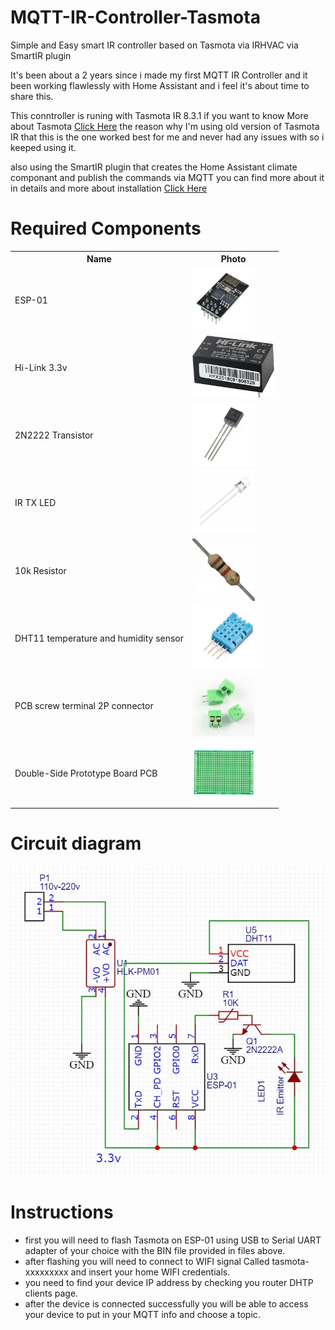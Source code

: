 # MQTT-IR-Controller-Tasmota

Simple and Easy smart IR controller based on Tasmota via IRHVAC via SmartIR plugin

It's been about a 2 years since i made my first MQTT IR Controller and it been working flawlessly with Home Assistant and i feel it's about time to share this.

This conntroller is runing with Tasmota IR 8.3.1 if you want to know More about Tasmota <a href="https://github.com/arendst/Tasmota">Click Here</a> the reason why I'm using old version of Tasmota IR that this is the one worked best for me and never had any issues with so i keeped using it.

also using the SmartIR plugin that creates the Home Assistant climate componant and publish the commands via MQTT you can find more about it in details and more about installation <a href="https://github.com/smartHomeHub/SmartIR">Click Here</a>

# Required Components

<table>
  <tr>
    <th>Name</th>
    <th>Photo</th>
  </tr>
  <tr>
    <td>ESP-01</td>
    <td><img src="https://github.com/iq85k/MQTT-IR-Controller-Tasmota/blob/main/Required%20Components/ESP-01.jpg" height="100" title="hover text"></td>
  </tr>
  <tr>
    <td>Hi-Link 3.3v</td>
    <td><img src="https://github.com/iq85k/MQTT-IR-Controller-Tasmota/blob/main/Required%20Components/Hi-Link%203.3v.jpg" height="100" title="hover text"></td>
  </tr>
  <tr>
    <td>2N2222 Transistor</td>
    <td><img src="https://github.com/iq85k/MQTT-IR-Controller-Tasmota/blob/main/Required%20Components/2N2222%20Transistor.jpg" height="100" title="hover text"></td>
  </tr>
  <tr>
    <td>IR TX LED</td>
    <td><img src="https://github.com/iq85k/MQTT-IR-Controller-Tasmota/blob/main/Required%20Components/IR%20TX%20LED.jpg" height="100" title="hover text"></td>
  </tr>
  <tr>
    <td>10k Resistor</td>
    <td><img src="https://github.com/iq85k/MQTT-IR-Controller-Tasmota/blob/main/Required%20Components/10k%20Risistor.jpg" height="100" title="hover text"></td>
  </tr>
    <tr>
    <td>DHT11 temperature and humidity sensor</td>
    <td><img src="https://github.com/iq85k/MQTT-IR-Controller-Tasmota/blob/main/Required%20Components/DHT11%20temperature%20and%20humidity%20sensor.jpg" height="100" title="hover text"></td>
  </tr>
  <tr>
    <td>PCB screw terminal 2P connector</td>
    <td><img src="https://github.com/iq85k/MQTT-IR-Controller-Tasmota/blob/main/Required%20Components/PCB%20screw%20terminal%202P%20connector.jpg" height="100" title="hover text"></td>
  </tr>
  <tr>
    <td>Double-Side Prototype Board PCB</td>
    <td><img src="https://github.com/iq85k/MQTT-IR-Controller-Tasmota/blob/main/Required%20Components/Double-Side%20Prototype%20Board%20PCB.jpg" height="100" title="hover text"></td>
  </tr>
</table>

# Circuit diagram
![alt text](https://github.com/iq85k/MQTT-IR-Controller-Tasmota/blob/main/Circuit%20diagram.jpg)

# Instructions
- first you will need to flash Tasmota on ESP-01 using USB to Serial UART adapter of your choice with the BIN file provided in files above.
- after flashing you will need to connect to WIFI signal Called tasmota-xxxxxxxxx and insert your home WIFI credentials.
- you need to find your device IP address by checking you router DHTP clients page.
- after the device is connected successfully you will be able to access your device to put in your MQTT info and choose a topic.
